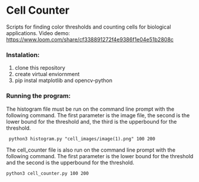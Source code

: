 # Cell Counter
 Scripts for finding color thresholds and counting cells for biological applications. Video demo: https://www.loom.com/share/cf338891272f4e9386f1e04e51b2808c


### Instalation:
1. clone this repository
2. create virtual enviornment
3. pip instal matplotlib and opencv-python

### Running the program:
The histogram file must be run on the command line prompt with the following command.
The first parameter is the image file, the second is the lower bound for the threshold
and, the third is the upperbound for the threshold. 
```commandline
 python3 histogram.py "cell_images/image(1).png" 100 200
```

The cell_counter file is also run on  the command line prompt with the following command.
The first parameter is the lower bound for the threshold
and the second is the upperbound for the threshold. 
```commandline
python3 cell_counter.py 100 200
```

